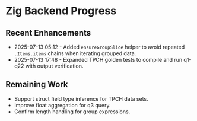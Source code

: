 # Zig Backend Progress

## Recent Enhancements
- 2025-07-13 05:12 - Added `ensureGroupSlice` helper to avoid repeated `.Items.items` chains when iterating grouped data.
- 2025-07-13 17:48 - Expanded TPCH golden tests to compile and run q1-q22 with output verification.

## Remaining Work
- Support struct field type inference for TPCH data sets.
- Improve float aggregation for q3 query.
- Confirm length handling for group expressions.
